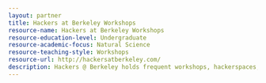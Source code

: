 ```yaml
---
layout: partner 
title: Hackers at Berkeley Workshops
resource-name: Hackers at Berkeley Workshops
resource-education-level: Undergraduate
resource-academic-focus: Natural Science
resource-teaching-style: Workshops
resource-url: http://hackersatberkeley.com/
description: Hackers @ Berkeley holds frequent workshops, hackerspaces, and social events. We're a community driven by sharing knowledge, building projects, and helping each other become better hackers. All workshops are run by volunteers. If you have something cool to share with the Hack community, email workshops@hackersatberkeley.com to set up an event.
---
```

